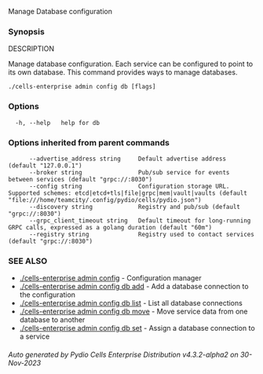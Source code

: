 Manage Database configuration

### Synopsis


DESCRIPTION

  Manage database configuration.
  Each service can be configured to point to its own database. This command provides ways to manage databases.


```
./cells-enterprise admin config db [flags]
```

### Options

```
  -h, --help   help for db
```

### Options inherited from parent commands

```
      --advertise_address string     Default advertise address (default "127.0.0.1")
      --broker string                Pub/sub service for events between services (default "grpc://:8030")
      --config string                Configuration storage URL. Supported schemes: etcd|etcd+tls|file|grpc|mem|vault|vaults (default "file:///home/teamcity/.config/pydio/cells/pydio.json")
      --discovery string             Registry and pub/sub (default "grpc://:8030")
      --grpc_client_timeout string   Default timeout for long-running GRPC calls, expressed as a golang duration (default "60m")
      --registry string              Registry used to contact services (default "grpc://:8030")
```

### SEE ALSO

* [./cells-enterprise admin config](./cells-enterprise-admin-config)	 - Configuration manager
* [./cells-enterprise admin config db add](./cells-enterprise-admin-config-db-add)	 - Add a database connection to the configuration
* [./cells-enterprise admin config db list](./cells-enterprise-admin-config-db-list)	 - List all database connections
* [./cells-enterprise admin config db move](./cells-enterprise-admin-config-db-move)	 - Move service data from one database to another
* [./cells-enterprise admin config db set](./cells-enterprise-admin-config-db-set)	 - Assign a database connection to a service

###### Auto generated by Pydio Cells Enterprise Distribution v4.3.2-alpha2 on 30-Nov-2023
